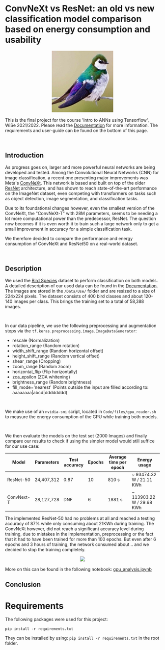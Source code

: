 # ConvNeXt vs ResNet: an old vs new classification model comparison based on energy consumption and usability

<p align="center"><img src='Data\Use\Validation\VIOLET GREEN SWALLOW\1.jpg' width=200></p>

This is the final project for the course 'Intro to ANNs using Tensorflow', WiSe 2021/2022. Please read the [Documentation](Documentation\Documentation.md) for more information. The requirements and user-guide can be found on the bottom of this page. 

<br />

## Introduction

As progress goes on, larger and more powerful neural networks are being developed and tested. Among the Convolutional Neural Networks (CNN) for image classification, a recent one presenting major improvements was Meta's [ConvNeXt](https://arxiv.org/abs/1806.07795). This network is based and built on top of the older [ResNet](https://arxiv.org/abs/1512.03385) architecture, and has shown to reach state-of-the-art performance on the ImageNet dataset, even competing with transformers on tasks such as object detection, image segmentation, and classification tasks.

Due to its foundational changes however, even the smallest version of the ConvNeXt, the "ConvNeXt-T" with 28M parameters, seems to be needing a lot more computational power than the predecessor, ResNet. The question now becomes if it is even worth it to train such a large network only to get a small improvement in accuracy for a simple classification task. 

We therefore decided to compare the performance and energy consumption of ConvNeXt and ResNet50 on a real-world dataset.

<br />

## Description

We used the [Bird Species](https://www.kaggle.com/gpiosenka/100-bird-species) dataset to perform classification on both models. A detailed description of our used data can be found in the [Documentation](Documentation\Documentation.md). The images are stored in the `/Data/Use/` folder and are resized to a size of 224x224 pixels. The dataset consists of 400 bird classes and about 120-140 images per class. This brings the training set to a total of 58,388 images.

<br />

In our data pipeline, we use the following preprocessing and augmentation steps via the `tf.keras.preprocessing.image.ImageDataGenerator`:

- rescale (Normalization)
- rotation_range (Random rotation)
- width_shift_range (Random horizontal offset)
- height_shift_range (Random vertical offset)
- shear_range   (Cropping) 
- zoom_range (Random zoom)
- horizontal_flip (Flip horizontally)
- zca_epsilon (ZCA whitening)
- brightness_range  (Random brightness)
- fill_mode='nearest' (Points outside the input are filled according to: aaaaaaaa|abcd|dddddddd)

<br />

We make use of an `nvidia-smi` script, located in `Code/files/gpu_reader.sh` to measure the energy consumption of the GPU while training both models.

<br />

We then evaluate the models on the test set (2000 Images) and finally compare our results to check if using the simpler model would still suffice for our use case: 

| Model | Parameters | Test accuracy | Epochs | Average time per epoch | Energy usage | 
|--------|-----------|--------------|--------|---------------|--------------|
| ResNet-50 | 24,407,312 | 0.87 | 10 | 810 s | ~ 93474.32 W / 21.11 KWh |
| ConvNext-T | 28,127,728 | DNF | 6 | 1881 s | ~ 113903.22 W / 29.68 KWh |

The implemented ResNet-50 had no problems at all and reached a testing accuracy of 87% while only consuming about 21KWh during training. The ConvNeXt however, did not reach a significant accuracy level during training, due to mistakes in the implementation, preprocessing or the fact that it had to have been trained for more than 100 epochs. But even after 6 epochs and 3 hours of training, the network consumed about .. and we decided to stop the training completely. 

<p align="center"><img src='Documentation/Media/GPU_comparison.jpg'></p>

More on this can be found in the following notebook: [gpu_analysis.ipynb](Code/gpu_analysis.ipynb)

## Conclusion

# Requirements

The following packages were used for this project: 

```
pip install -r requirements.txt
```

They can be installed by using: `pip install -r requirements.txt` in the root folder. 
